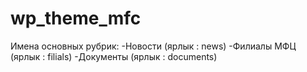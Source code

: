 # wp_theme_mfc
Имена основных рубрик:
-Новости (ярлык : news)
-Филиалы МФЦ (ярлык : filials)
-Документы (ярлык : documents)